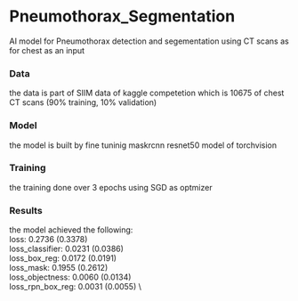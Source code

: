 # Pneumothorax_Segmentation
AI model for Pneumothorax detection and segementation using CT scans as for chest as an input 

### Data
the data is part of SIIM data of kaggle competetion which is 10675 of chest CT scans (90% training, 10% validation)

### Model
the model is built by fine tuninig maskrcnn resnet50 model of torchvision 

### Training 
the training done over 3 epochs using SGD as optmizer

### Results
the model achieved the following: \
loss: 0.2736 (0.3378) \
loss_classifier: 0.0231 (0.0386)  \
loss_box_reg: 0.0172 (0.0191)  \
loss_mask: 0.1955 (0.2612)  \
loss_objectness: 0.0060 (0.0134)  \
loss_rpn_box_reg: 0.0031 (0.0055)  \
